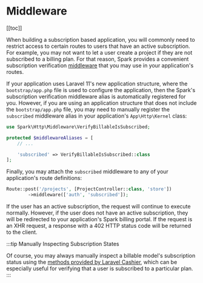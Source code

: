 # Middleware

[[toc]]

When building a subscription based application, you will commonly need to restrict access to certain routes to users that have an active subscription. For example, you may not want to let a user create a project if they are not subscribed to a billing plan. For that reason, Spark provides a convenient subscription verification [middleware](https://laravel.com/docs/middleware) that you may use in your application's routes.

If your application uses Laravel 11's new application structure, where the `bootstrap/app.php` file is used to configure the application, then the Spark's subscription verification middleware alias is automatically registered for you. However, if you are using an application structure that does not include the `bootstrap/app.php` file, you may need to manually register the `subscribed` middleware alias in your application's `App\Http\Kernel` class:

```php
use Spark\Http\Middleware\VerifyBillableIsSubscribed;

protected $middlewareAliases = [
    // ...

    'subscribed' => VerifyBillableIsSubscribed::class
];
```

Finally, you may attach the `subscribed` middleware to any of your application's route definitions:

```php
Route::post('/projects', [ProjectController::class, 'store'])
        ->middleware(['auth', 'subscribed']);
```

If the user has an active subscription, the request will continue to execute normally. However, if the user does not have an active subscription, they will be redirected to your application's Spark billing portal. If the request is an XHR request, a response with a 402 HTTP status code will be returned to the client.

:::tip Manually Inspecting Subscription States

Of course, you may always manually inspect a billable model's subscription status using the [methods provided by Laravel Cashier](https://laravel.com/docs/billing#checking-subscription-status), which can be especially useful for verifying that a user is subscribed to a particular plan.
:::
